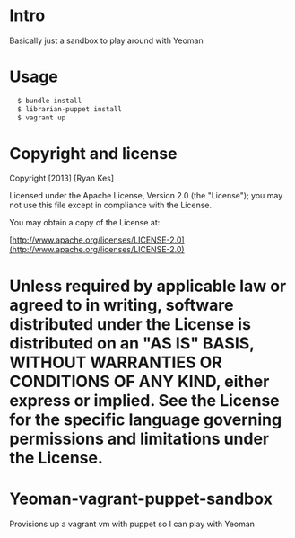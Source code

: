 # Intro 
Basically just a sandbox to play around with Yeoman

# Usage
```bash
  $ bundle install 
  $ librarian-puppet install 
  $ vagrant up
```

# Copyright and license

Copyright [2013] [Ryan Kes]

Licensed under the Apache License, Version 2.0 (the "License");
you may not use this file except in compliance with the License.

You may obtain a copy of the License at:

  [http://www.apache.org/licenses/LICENSE-2.0](http://www.apache.org/licenses/LICENSE-2.0)

Unless required by applicable law or agreed to in writing, software
distributed under the License is distributed on an "AS IS" BASIS,
WITHOUT WARRANTIES OR CONDITIONS OF ANY KIND, either express or implied.
See the License for the specific language governing permissions and
limitations under the License.
=======
Yeoman-vagrant-puppet-sandbox
=============================

Provisions up a vagrant vm with puppet so I can play with Yeoman
